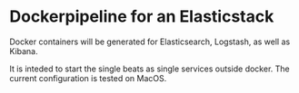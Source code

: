 # Dockerpipeline for an Elasticstack

Docker containers will be generated for Elasticsearch, Logstash, as well as Kibana.

It is inteded to start the single beats as single services outside docker.
The current configuration is tested on MacOS.
